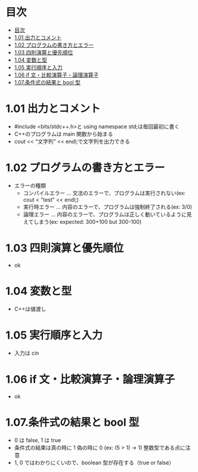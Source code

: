# 目次

- [目次](#目次)
- [1.01 出力とコメント](#101-出力とコメント)
- [1.02 プログラムの書き方とエラー](#102-プログラムの書き方とエラー)
- [1.03 四則演算と優先順位](#103-四則演算と優先順位)
- [1.04 変数と型](#104-変数と型)
- [1.05 実行順序と入力](#105-実行順序と入力)
- [1.06 if 文・比較演算子・論理演算子](#106-if-文比較演算子論理演算子)
- [1.07.条件式の結果と bool 型](#107条件式の結果と-bool-型)

# 1.01 出力とコメント

- #include <bits/stdc++.h>と using namespace std;は毎回最初に書く
- C++のプログラムは main 関数から始まる
- cout << "文字列" << endl;で文字列を出力できる

# 1.02 プログラムの書き方とエラー

- エラーの種類
  - コンパイルエラー ... 文法のエラーで、プログラムは実行されない(ex: cout < "test" << endl;)
  - 実行時エラー ... 内容のエラーで、プログラムは強制終了される(ex: 3/0)
  - 論理エラー ... 内容のエラーで、プログラムは正しく動いているように見えてしまう(ex: expected: 300+100 but 300-100)

# 1.03 四則演算と優先順位

- ok

# 1.04 変数と型

- C++は値渡し

# 1.05 実行順序と入力

- 入力は cin

# 1.06 if 文・比較演算子・論理演算子

- ok

# 1.07.条件式の結果と bool 型

- 0 は false, 1 は true
- 条件式の結果は真の時に 1 偽の時に 0 (ex: (5 > 1) -> 1) 整数型である点に注意
- 1, 0 ではわかりにくいので、boolean 型が存在する（true or false）
